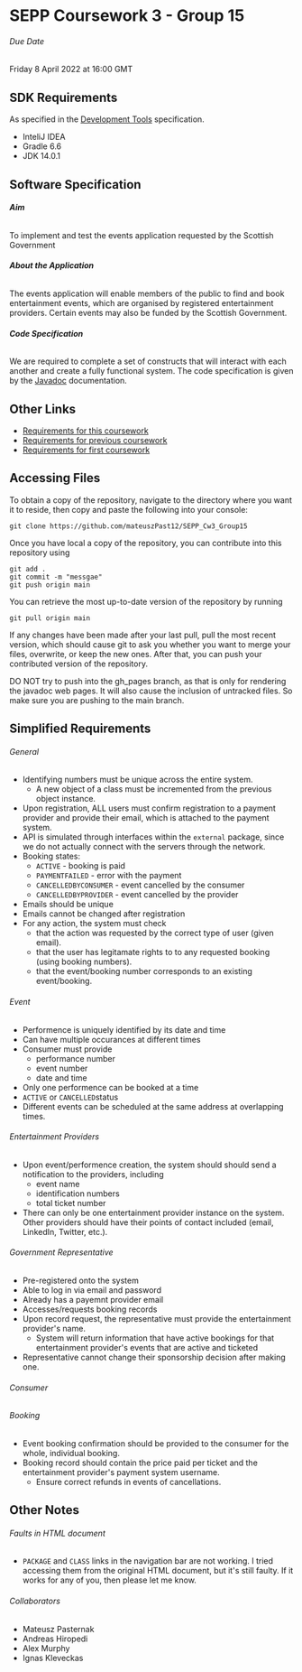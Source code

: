 # SEPP Coursework 3 - Group 15
###### Due Date
Friday 8 April 2022 at 16:00 GMT

## SDK Requirements
As specified in the [Development Tools](Inf2_SEPP_Development_Tools.pdf) specification.
- InteliJ IDEA
- Gradle 6.6
- JDK 14.0.1

## Software Specification
###### **_Aim_**
To implement and test the events application requested by the Scottish Government

###### **_About the Application_**
The events application will enable members of the public to find and book entertainment events, which are organised by registered entertainment providers. Certain events may also be funded by the Scottish Government.

###### **_Code Specification_**
We are required to complete a set of constructs that will interact with each another and create a fully functional system. The code specification is given by the [Javadoc](https://mateuszpast12.github.io/SEPP_Cw3_Group15/javadoc/index.html) documentation.

## Other Links
- [Requirements for this coursework](Inf2_SEPP_Coursework_3_21_22.pdf)
- [Requirements for previous coursework](Inf2_SEPP_Coursework_2_21_22_Requirements.pdf)
- [Requirements for first coursework](Inf2_SEPP_Coursework_1_21_22.pdf)

## Accessing Files
To obtain a copy of the repository, navigate to the directory where you want it to reside, then copy and paste the following into your console:
```
git clone https://github.com/mateuszPast12/SEPP_Cw3_Group15
```

Once you have local a copy of the repository, you can contribute into this repository using
```
git add .
git commit -m "messgae"
git push origin main
```

You can retrieve the most up-to-date version of the repository by running
```
git pull origin main
```

If any changes have been made after your last pull, pull the most recent version, which should cause git to ask you whether you want to merge your files, overwrite, or keep the new ones. After that, you can push your contributed version of the repository.

DO NOT try to push into the gh_pages branch, as that is only for rendering the javadoc web pages. It will also cause the inclusion of untracked files. So make sure you are pushing to the main branch.

## Simplified Requirements
###### General
- Identifying numbers must be unique across the entire system.
  - A new object of a class must be incremented from the previous object instance.
- Upon registration, ALL users must confirm registration to a payment provider and provide their email, which is attached to the payment system.
- API is simulated through interfaces within the `external` package, since we do not actually connect with the servers through the network.
- Booking states:
  - `ACTIVE` - booking is paid
  - `PAYMENTFAILED` - error with the payment
  - `CANCELLEDBYCONSUMER` - event cancelled by the consumer
  - `CANCELLEDBYPROVIDER` - event cancelled by the provider
- Emails should be unique
- Emails cannot be changed after registration
- For any action, the system must check
  - that the action was requested by the correct type of user (given email).
  - that the user has legitamate rights to to any requested booking (using booking numbers).
  - that the event/booking number corresponds to an existing event/booking.

###### Event
- Performence is uniquely identified by its date and time
- Can have multiple occurances at different times
- Consumer must provide
  - performance number
  - event number
  - date and time
- Only one performence can be booked at a time
- `ACTIVE` or `CANCELLED`status
- Different events can be scheduled at the same address at overlapping times.

###### Entertainment Providers
- Upon event/performence creation, the system should should send a notification to the providers, including
  - event name
  - identification numbers
  - total ticket number
- There can only be one entertainment provider instance on the system. Other providers should have their points of contact included (email, LinkedIn, Twitter, etc.).

###### Government Representative
- Pre-registered onto the system
- Able to log in via email and password
- Already has a payemnt provider email
- Accesses/requests booking records
- Upon record request, the representative must provide the entertainment provider's name.
  - System will return information that have active bookings for that entertainment provider's events that are active and ticketed
- Representative cannot change their sponsorship decision after making one.

###### Consumer


###### Booking
- Event booking confirmation should be provided to the consumer for the whole, individual booking.
- Booking record should contain the price paid per ticket and the entertainment provider's payment system username.
  - Ensure correct refunds in events of cancellations.

## Other Notes
###### Faults in HTML document
- `PACKAGE` and `CLASS` links in the navigation bar are not working. I tried accessing them from the original HTML document, but it's still faulty. If it works for any of you, then please let me know.

###### Collaborators
- Mateusz Pasternak
- Andreas Hiropedi
- Alex Murphy
- Ignas Kleveckas
